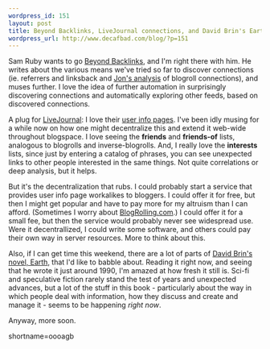 ```yaml
--- 
wordpress_id: 151
layout: post
title: Beyond Backlinks, LiveJournal connections, and David Brin's Earth
wordpress_url: http://www.decafbad.com/blog/?p=151
---
```

<p>Sam Ruby wants to go <a href="http://radio.weblogs.com/0101679/stories/2002/05/31/beyondBacklinks.html">Beyond Backlinks</a>, and I'm right there with him.  He writes about the various means we've tried so far to discover connections (ie. referrers and linksback and <a href="http://radio.weblogs.com/0100887/2002/05/28.html#a268">Jon's analysis</a> of blogroll connections), and muses further.  I love the idea of further automation in surprisingly discovering connections and automatically exploring other feeds, based on discovered connections.</p>
<p>A plug for <a href="http://www.livejournal.com">LiveJournal</a>:  I love their <a href="http://www.livejournal.com/userinfo.bml?user=deus_x">user info pages</a>.  I've been idly musing for a while now on how one might decentralize this and extend it web-wide throughout blogspace.  I love seeing the <b>friends</b> and <b>friends-of</b> lists, analogous to blogrolls and inverse-blogrolls.  And, I really love the <b>interests</b> lists, since just by entering a catalog of phrases, you can see unexpected links to other people interested in the same things.  Not quite correlations or deep analysis, but it helps.  </p>
<p>But it's the decentralization that rubs.  I could probably start a service that provides user info page workalikes to bloggers.  I could offer it for free, but then I might get popular and have to pay more for my altruism than I can afford.  (Sometimes I worry about <a href="http://www.blogrolling.com">BlogRolling.com</a>.)  I could offer it for a small fee, but then the service would probably never see widespread use.  Were it decentrallized, I could write some software, and others could pay their own way in server resources.  More to think about this.</p>
<p>Also, if I can get time this weekend, there are a lot of parts of <a href="http://www.amazon.com/exec/obidos/ASIN/055329024X/0xdecafbad-20">David Brin's novel, Earth,</a> that I'd like to babble about.  Reading it right now, and seeing that he wrote it just around 1990, I'm amazed at how fresh it still is.  Sci-fi and speculative fiction rarely stand the test of years and unexpected advances, but a lot of the stuff in this book - particularly about the way in which people deal with information, how they discuss and create and manage it - seems to be happening <i>right now</i>.</p>
<p>Anyway, more soon.</p>
<!--more-->
shortname=oooagb
